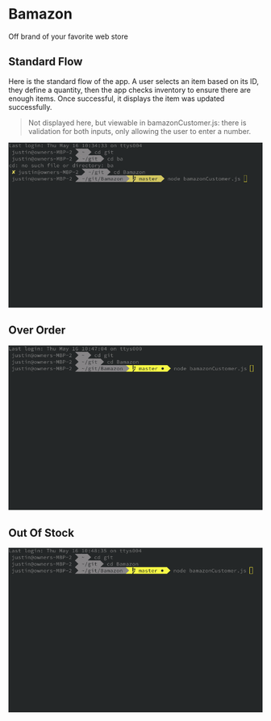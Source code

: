 # Bamazon
Off brand of your favorite web store

## Standard Flow

Here is the standard flow of the app. A user selects an item based on its ID, they define a quantity, then the app checks inventory to ensure there are enough items. Once successful, it displays the item was updated successfully. 

> Not displayed here, but viewable in bamazonCustomer.js: there is validation for both inputs, only allowing the user to enter a number.

![](gifs/StandardFlow.gif)

## Over Order

![](gifs/OverOrder.gif)

## Out Of Stock

![](gifs/outofstock.gif)